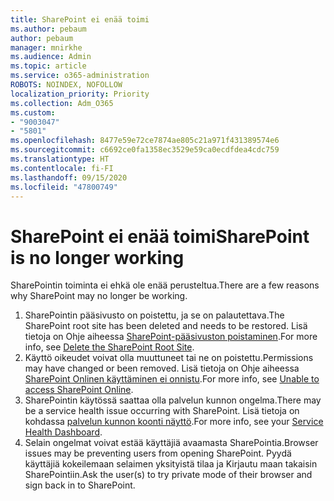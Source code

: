 ```yaml
---
title: SharePoint ei enää toimi
ms.author: pebaum
author: pebaum
manager: mnirkhe
ms.audience: Admin
ms.topic: article
ms.service: o365-administration
ROBOTS: NOINDEX, NOFOLLOW
localization_priority: Priority
ms.collection: Adm_O365
ms.custom:
- "9003047"
- "5801"
ms.openlocfilehash: 8477e59e72ce7874ae805c21a971f431389574e6
ms.sourcegitcommit: c6692ce0fa1358ec3529e59ca0ecdfdea4cdc759
ms.translationtype: HT
ms.contentlocale: fi-FI
ms.lasthandoff: 09/15/2020
ms.locfileid: "47800749"
---
```

# <a name="sharepoint-is-no-longer-working"></a><span data-ttu-id="44f1d-102">SharePoint ei enää toimi</span><span class="sxs-lookup"><span data-stu-id="44f1d-102">SharePoint is no longer working</span></span>

<span data-ttu-id="44f1d-103">SharePointin toiminta ei ehkä ole enää perusteltua.</span><span class="sxs-lookup"><span data-stu-id="44f1d-103">There are a few reasons why SharePoint may no longer be working.</span></span>

1. <span data-ttu-id="44f1d-104">SharePointin pääsivusto on poistettu, ja se on palautettava.</span><span class="sxs-lookup"><span data-stu-id="44f1d-104">The SharePoint root site has been deleted and needs to be restored.</span></span> <span data-ttu-id="44f1d-105">Lisä tietoja on Ohje aiheessa [SharePoint-pääsivuston poistaminen](https://docs.microsoft.com/sharepoint/troubleshoot/sites/url-that-resides-under-root-site-collection-is-broken).</span><span class="sxs-lookup"><span data-stu-id="44f1d-105">For more info, see [Delete the SharePoint Root Site](https://docs.microsoft.com/sharepoint/troubleshoot/sites/url-that-resides-under-root-site-collection-is-broken).</span></span>
2. <span data-ttu-id="44f1d-106">Käyttö oikeudet voivat olla muuttuneet tai ne on poistettu.</span><span class="sxs-lookup"><span data-stu-id="44f1d-106">Permissions may have changed or been removed.</span></span> <span data-ttu-id="44f1d-107">Lisä tietoja on Ohje aiheessa [SharePoint Onlinen käyttäminen ei onnistu](https://docs.microsoft.com/sharepoint/troubleshoot/sharing-and-permissions/sharepoint-online-inaccessible).</span><span class="sxs-lookup"><span data-stu-id="44f1d-107">For more info, see [Unable to access SharePoint Online](https://docs.microsoft.com/sharepoint/troubleshoot/sharing-and-permissions/sharepoint-online-inaccessible).</span></span>
3. <span data-ttu-id="44f1d-108">SharePointin käytössä saattaa olla palvelun kunnon ongelma.</span><span class="sxs-lookup"><span data-stu-id="44f1d-108">There may be a service health issue occurring with SharePoint.</span></span> <span data-ttu-id="44f1d-109">Lisä tietoja on kohdassa [palvelun kunnon koonti näyttö](https://admin.microsoft.com/AdminPortal/Home#/servicehealth).</span><span class="sxs-lookup"><span data-stu-id="44f1d-109">For more info, see your [Service Health Dashboard](https://admin.microsoft.com/AdminPortal/Home#/servicehealth).</span></span>
4. <span data-ttu-id="44f1d-110">Selain ongelmat voivat estää käyttäjiä avaamasta SharePointia.</span><span class="sxs-lookup"><span data-stu-id="44f1d-110">Browser issues may be preventing users from opening SharePoint.</span></span> <span data-ttu-id="44f1d-111">Pyydä käyttäjiä kokeilemaan selaimen yksityistä tilaa ja Kirjautu maan takaisin SharePointiin.</span><span class="sxs-lookup"><span data-stu-id="44f1d-111">Ask the user(s) to try private mode of their browser and sign back in to SharePoint.</span></span>

